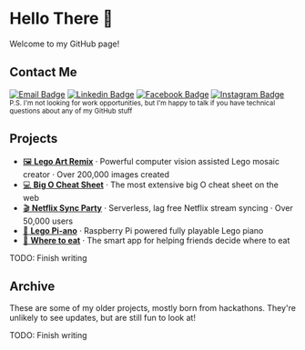 # Hello There 👋

Welcome to my GitHub page!

## Contact Me

[![Email Badge](https://img.shields.io/badge/-Email-red?style=flat-square&logo=gmail&logoColor=white&link=mailto:debkbanerji@gmail.com)](mailto:debkbanerji@gmail.com)
[![Linkedin Badge](https://img.shields.io/badge/-LinkedIn-blue?style=flat-square&logo=Linkedin&logoColor=white&link=https://www.linkedin.com/in/deb-banerji/)](https://www.linkedin.com/in/deb-banerji/)
[![Facebook Badge](https://img.shields.io/badge/-Facebook-blue?style=flat-square&logo=facebook&logoColor=white&link=https://www.facebook.com/deb.banerji.9/)](https://www.facebook.com/deb.banerji.9)
[![Instagram Badge](https://img.shields.io/badge/-Instagram-purple?style=flat-square&logo=instagram&logoColor=white&link=https://instagram.com/debkbanerji/)](https://instagram.com/debkbanerji)
<br>
<sub>P.S. I'm not looking for work opportunities, but I'm happy to talk if you have technical questions about any of my GitHub stuff</sub>

## Projects
 - [🖼 **Lego Art Remix**](https://lego-art-remix.com) · Powerful computer vision assisted Lego mosaic creator · Over 200,000 images created
 - [💻 **Big O Cheat Sheet**](https://bigocheatsheet.io) · The most extensive big O cheat sheet on the web
 - [🎬 **Netflix Sync Party**](https://chrome.google.com/webstore/detail/netflix-sync-party/iglgjeoppncgpbbaildpifdnncgbpofl) · Serverless, lag free Netflix stream syncing · Over 50,000 users
 - [🎹 **Lego Pi-ano**](https://lego-pi-ano.debkbanerji.com) · Raspberry Pi powered fully playable Lego piano
 - [🍔 **Where to eat**](https://wheretoeat.debkbanerji.com/) · The smart app for helping friends decide where to eat





TODO: Finish writing

## Archive
These are some of my older projects, mostly born from hackathons. They're unlikely to see updates, but are still fun to look at!

TODO: Finish writing
